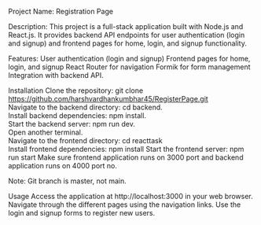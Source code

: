 Project Name: Registration Page

Description: 
This project is a full-stack application built with Node.js and React.js. It provides backend API endpoints for user authentication (login and signup) and frontend pages for home, login, and signup functionality.

Features:
User authentication (login and signup)
Frontend pages for home, login, and signup
React Router for navigation
Formik for form management
Integration with backend API.

Installation
Clone the repository: git clone https://github.com/harshvardhankumbhar45/RegisterPage.git <br>
Navigate to the backend directory: cd backend.<br>
Install backend dependencies: npm install.<br>
Start the backend server: npm run dev.<br>
Open another terminal.<br>
Navigate to the frontend directory: cd reacttask<br>
Install frontend dependencies: npm install
Start the frontend server: npm run start
Make sure frontend application runs on 3000 port and backend application runs on 4000 port no.

Note: Git branch is master, not main.

Usage
Access the application at http://localhost:3000 in your web browser.
Navigate through the different pages using the navigation links.
Use the login and signup forms to register new users.
